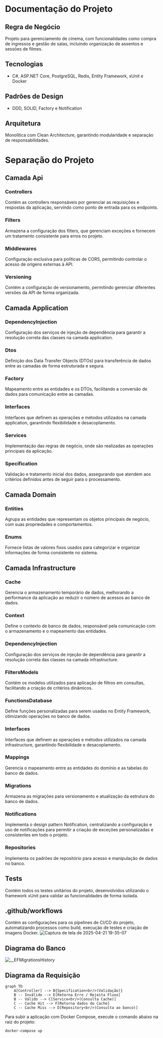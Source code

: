 # Documentação do Projeto

## Regra de Negócio
Projeto para gerenciamento de cinema, com funcionalidades como compra de ingressos e gestão de salas, incluindo organização de assentos e sessões de filmes.

## Tecnologias
- C#, ASP.NET Core, PostgreSQL, Redis, Entity Framework, xUnit e Docker

## Padrões de Design
- DDD, SOLID, Factory e Notification  

## Arquitetura
Monolítica com Clean Architecture, garantindo modularidade e separação de responsabilidades.

# Separação do Projeto

## Camada Api

### Controllers
Contém as controllers responsáveis por gerenciar as requisições e respostas da aplicação, servindo como ponto de entrada para os endpoints.

### Filters
Armazena a configuração dos filters, que gerenciam exceções e fornecem um tratamento consistente para erros no projeto.

### Middlewares
Configuração exclusiva para políticas de CORS, permitindo controlar o acesso de origens externas à API.

### Versioning
Contém a configuração de versionamento, permitindo gerenciar diferentes versões da API de forma organizada.

## Camada Application

### DependencyInjection
Configuração dos serviços de injeção de dependência para garantir a resolução correta das classes na camada application.

### Dtos
Definição dos Data Transfer Objects (DTOs) para transferência de dados entre as camadas de forma estruturada e segura.

### Factory
Mapeamento entre as entidades e os DTOs, facilitando a conversão de dados para comunicação entre as camadas.

### Interfaces
Interfaces que definem as operações e métodos utilizados na camada application, garantindo flexibilidade e desacoplamento.

### Services
Implementação das regras de negócio, onde são realizadas as operações principais da aplicação.

### Specification
Validação e tratamento inicial dos dados, assegurando que atendem aos critérios definidos antes de seguir para o processamento.

## Camada Domain

### Entities
Agrupa as entidades que representam os objetos principais de negócio, com suas propriedades e comportamentos.

### Enums
Fornece listas de valores fixos usados para categorizar e organizar informações de forma consistente no sistema.


## Camada Infrastructure

### Cache  
Gerencia o armazenamento temporário de dados, melhorando a performance da aplicação ao reduzir o número de acessos ao banco de dados.

### Context  
Define o contexto de banco de dados, responsável pela comunicação com o armazenamento e o mapeamento das entidades.

### DependencyInjection  
Configuração dos serviços de injeção de dependência para garantir a resolução correta das classes na camada infrastructure.

### FiltersModels  
Contém os modelos utilizados para aplicação de filtros em consultas, facilitando a criação de critérios dinâmicos.

### FunctionsDatabase  
Define funções personalizadas para serem usadas no Entity Framework, otimizando operações no banco de dados.

### Interfaces  
Interfaces que definem as operações e métodos utilizados na camada infrastructure, garantindo flexibilidade e desacoplamento.

### Mappings  
Gerencia o mapeamento entre as entidades do domínio e as tabelas do banco de dados.

### Migrations  
Armazena as migrações para versionamento e atualização da estrutura do banco de dados.

### Notifications  
Implementa o design pattern Notification, centralizando a configuração e uso de notificações para permitir a criação de exceções personalizadas e consistentes em todo o projeto.

### Repositories  
Implementa os padrões de repositório para acesso e manipulação de dados no banco.


## Tests
Contém todos os testes unitários do projeto, desenvolvidos utilizando o framework xUnit para validar as funcionalidades de forma isolada.

## .github/workflows 
Contém as configurações para os pipelines de CI/CD do projeto, automatizando processos como build, execução de testes e criação de imagens Docker.
![Captura de tela de 2025-04-21 19-35-07](https://github.com/user-attachments/assets/9e1d9c43-d55f-4f96-b7b0-5026ffc855db)

## Diagrama do Banco
![__EFMigrationsHistory](https://github.com/user-attachments/assets/c64e1ed6-cdba-4dd0-bf70-2fefad897c8d)

## Diagrama da Requisição

```mermaid
graph TD
    A[Controller] --> B{Specification<br/>(Validação)}
    B -- Inválido --> E[Retorna Erro / Rejeita Fluxo]
    B -- Válido --> C[Service<br/>(Consulta Cache)]
    C -- Cache Hit --> F[Retorna dados do Cache]
    C -- Cache Miss --> D[Repository<br/>(Consulta ao banco)]

```

Para subir a aplicação com Docker Compose, execute o comando abaixo na raiz do projeto:

```bash
docker-compose up
```
